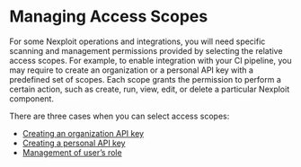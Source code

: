 # Managing Access Scopes 
For some Nexploit operations and integrations, you will need specific scanning and management permissions provided by selecting the relative access scopes. For example, to enable integration with your CI pipeline, you may require to create an organization or a personal API key with a predefined set of scopes. Each scope grants the permission to perform a certain action, such as create, run, view, edit, or delete a particular Nexploit component. 

There are three cases when you can select access scopes:
* [Creating an organization API key](/guide/np-web-ui/advanced-set-up/managing-scopes/org-api-key.md)
* [Creating a personal API key](/guide/np-web-ui/advanced-set-up/managing-scopes/personal-api-key.md)
* [Management of user’s role](/guide/np-web-ui/advanced-set-up/managing-scopes/roles-management.md)
